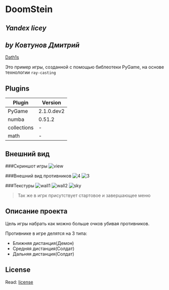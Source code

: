 # DoomStein
## _Yandex licey_
## _by Ковтунов Дмитрий_
[Dath1s](https://github.com/dath1s)


Это пример игры, созданной с помощью библеотеки PyGame, на основе технологии `ray-casting`


## Plugins

| Plugin | Version |
| ------ | ------ |
| PyGame | 2.1.0.dev2 |
| numba | 0.51.2 |
| collections | - |
| math | - |


## Внешний вид
###Скриншот игры
![view](https://user-images.githubusercontent.com/72145427/149682546-f5cbe526-e03b-471c-a1a0-c5a81cf69da7.jpg)

###Внешний вид противников
![4](https://user-images.githubusercontent.com/72145427/149682597-83f7d498-01b1-4ab7-af3d-0be9330c9ebe.png)
![3](https://user-images.githubusercontent.com/72145427/149682608-11afa74c-ffcf-45c8-8b5d-4e45ed974fe3.png)

###Текстуры
![wall1](https://user-images.githubusercontent.com/72145427/149682629-59fbeb6f-f498-48ef-80dc-ac5571ce03df.png)
![wall2](https://user-images.githubusercontent.com/72145427/149682696-3b7e217a-518c-4f3b-9e5c-b11e72f5affc.png)
![sky](https://user-images.githubusercontent.com/72145427/149682632-9b45b968-83d4-493e-ad32-fdbc9d3632c0.png)

> Так же в игрк присутствует стартовое и завершающее меню 


## Описание проекта
Цель игры набрать как можно больше очков убивая противников. 

Противнике в игре делятся на 3 типа:
  - Ближняя дистанция(Демон)
  - Средняя дистанция(Солдат)
  - Дальняя дистанция(Солдат)


## License
Read: [license]

[//]:#
   [license]: <https://github.com/dath1s/DOOMSTEIN_PyGameProject_Yandex/blob/master/LICENSE>
